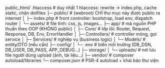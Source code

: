 public_html/
   .htaccess               # duy nhất 1 htaccess: rewrite → index.php, cache static, chặn dotfiles
├─ public/                 # (webroot) CHỈ thư mục này được public ra internet
│  ├─ index.php            # front controller: bootstrap, load env, dispatch router
│  └─ assets/              # file tĩnh: css, js, images...
├─ app/                    # mã nguồn PHP thuần theo OOP (KHÔNG public)
│  ├─ Core/                # lớp lõi: Router, Request, Response, DB, Env, ErrorHandler
│  ├─ Controllers/         # controller mỏng, gọi service
│  ├─ Services/            # nghiệp vụ (business logic)
│  └─ Models/              # entity/DTO (nếu cần)
├─ config/
│  └─ .env                 # biến môi trường (DB_DSN, DB_USER, DB_PASS, APP_DEBUG...)
├─ storage/
│  └─ uploads/             # nơi lưu file người dùng upload (ảnh, tài liệu…)
├─ vendor/                 # composer autoload/libraries
└─ composer.json           # PSR-4 autoload + khai báo thư viện
